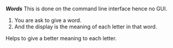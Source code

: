 ***********Words***********
This is done on the command line interface hence no GUI.
1) You are ask to give a word.
2) And the display is the meaning of each letter in that word.

Helps to give a better meaning to each letter.